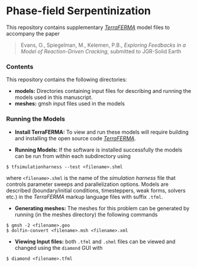 # Phase-field Serpentinization #

This repository contains supplementary [*TerraFERMA*](http://terraferma.github.io) model files to accompany the paper

>Evans, O., Spiegelman, M., Kelemen, P.B.,
*Exploring Feedbacks in a Model of Reaction-Driven Cracking*, submitted to JGR-Solid Earth

### Contents ###
This repository contains the following directories:

* **models:** Directories containing input files for describing and running the models used in this manuscript.
* **meshes:** gmsh input files used in the models

### Running the Models ###

* **Install TerraFERMA:** To view and run these models will require building and installing the open source code [*TerraFERMA*](http://terraferma.github.io).

* **Running Models:** If the software is installed successfully the models can be run from within each subdirectory using

```
$ tfsimulationharness --test <filename>.shml
```

where `<filename>.shml` is the name of the *simulation harness* file that controls parameter sweeps and parallelization options. Models are described (boundary/initial conditions, timesteppers, weak forms, solvers etc.) in the *TerraFERMA* markup language files with suffix `.tfml`.

* **Generating meshes:** The meshes for this problem can be generated by running (in the meshes directory) the following commands

```
$ gmsh -2 <filename>.geo
$ dolfin-convert <filename>.msh <filename>.xml
```

* **Viewing Input files:**  both `.tfml` and `.shml` files can be viewed and changed using the `diamond` GUI with

```
$ diamond <filename>.tfml
```
